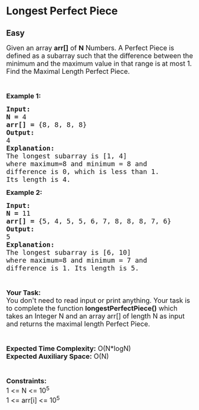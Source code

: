 # Longest Perfect Piece
## Easy
<div class="problems_problem_content__Xm_eO"><p><span style="font-size:18px">Given an array <strong>arr[]</strong> of <strong>N</strong> Numbers. A Perfect Piece is defined </span><span style="font-size:18px">as </span><span style="font-size:18px">a </span><span style="font-size:18px">subarray</span><span style="font-size:18px"> such that the difference between the minimum and the maximum value in that range is<strong> </strong>at most 1. Find the Maximal Length Perfect Piece.</span></p>

<p>&nbsp;</p>

<p><span style="font-size:18px"><strong>Example 1:</strong></span></p>

<pre style="position: relative;"><strong><span style="font-size:18px">Input:</span></strong>
<span style="font-size:18px"><strong>N = </strong>4</span>
<span style="font-size:18px"><strong>arr[] = </strong>{8, 8, 8, 8}</span>
<span style="font-size:18px"><strong>Output:
</strong>4</span>
<span style="font-size:18px"><strong>Explanation:</strong></span>
<span style="font-size:18px">The longest subarray is [1, 4]
where maximum=8 and minimum = 8 and
difference is 0, which is less than 1.
Its length is 4.</span><div class="open_grepper_editor" title="Edit &amp; Save To Grepper"></div></pre>

<p><span style="font-size:18px"><strong>Example 2:</strong></span></p>

<pre style="position: relative;"><strong><span style="font-size:18px">Input:</span></strong>
<span style="font-size:18px"><strong>N = </strong>11</span>
<span style="font-size:18px"><strong>arr[] = </strong>{5, 4, 5, 5, 6, 7, 8, 8, 8, 7, 6}</span>
<span style="font-size:18px"><strong>Output:
</strong>5</span>
<span style="font-size:18px"><strong>Explanation:</strong></span>
<span style="font-size:18px">The longest subarray is [6, 10]
where maximum=8 and minimum = 7 and
difference is 1. Its length is 5.</span> <div class="open_grepper_editor" title="Edit &amp; Save To Grepper"></div></pre>

<p>&nbsp;</p>

<p><span style="font-size:18px"><strong>Your Task:</strong><br>
You don't need to read input or print anything. Your task is to complete the function <strong>longestPerfectPiece()</strong> which takes an Integer N and an array arr[] of length N as input and returns the maximal length Perfect Piece.</span></p>

<p>&nbsp;</p>

<p><span style="font-size:18px"><strong>Expected Time Complexity:</strong> O(N*logN)<br>
<strong>Expected Auxiliary Space:</strong> O(N)</span></p>

<p>&nbsp;</p>

<p><span style="font-size:18px"><strong>Constraints:</strong></span><br>
<span style="font-size:18px">1 &lt;= N &lt;= 10<sup>5</sup></span><br>
<span style="font-size:18px">1 &lt;= arr[i] &lt;= 10<sup>5</sup></span></p>
</div>